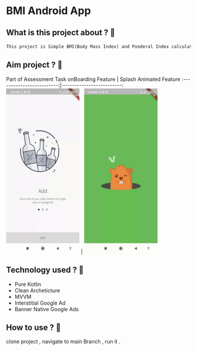 # BMI Android App

## What is this project about ? :thinking:
```diff
This project is Simple BMI(Body Mass Index) and Ponderal Index calculator , depending on Weight / Height of Person 
```


## Aim project ?  :thinking:
Part of Assessment Task
onBoarding Feature            |  Splash Animated Feature
:-------------------------:|:-------------------------:
<img src="https://github.com/Aslmmon/flutter_mini_samples/blob/main/assets/portfolio/onboarding.gif"  width="200" height="450" />  |     <img src="https://github.com/Aslmmon/flutter_mini_samples/blob/main/assets/portfolio/splash_anim.gif"  width="200" height="450" />


<!--- 

<p>
<img src="https://github.com/Aslmmon/flutter_mini_samples/blob/main/assets/portfolio/onboarding.gif"  width="200" height="450" />
  
   <em> ** onBoarding Feature ** </em>
   
   <em> ** Splash Animated Feature ** </em>
   
</p>   
 --->
## Technology used ? :thinking:
- Pure Kotlin
- Clean Archeticture
- MVVM 
- Interstitial Google Ad 
- Banner Native Google Ads
## How to use ? :thinking:
clone project , navigate to main Branch , run it  . 
